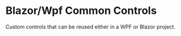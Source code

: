# Blazor/Wpf Common Controls

Custom controls that can be reused either in a WPF or Blazor project.
